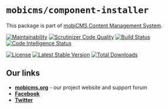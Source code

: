 # `mobicms/component-installer`

This package is part of [mobiCMS Content Management System](https://github.com/mobicms/mobicms).

[![Maintainability](https://api.codeclimate.com/v1/badges/29ac5ddb49fcb1dd4978/maintainability)](https://codeclimate.com/github/mobicms/component-installer/maintainability)
[![Scrutinizer Code Quality](https://scrutinizer-ci.com/g/mobicms/component-installer/badges/quality-score.png?b=develop)](https://scrutinizer-ci.com/g/mobicms/component-installer/?branch=develop)
[![Build Status](https://scrutinizer-ci.com/g/mobicms/component-installer/badges/build.png?b=develop)](https://scrutinizer-ci.com/g/mobicms/component-installer/build-status/develop)
[![Code Intelligence Status](https://scrutinizer-ci.com/g/mobicms/component-installer/badges/code-intelligence.svg?b=develop)](https://scrutinizer-ci.com/code-intelligence)

[![License](https://poser.pugx.org/mobicms/component-installer/license)](https://packagist.org/packages/mobicms/system-composer)
[![Latest Stable Version](https://poser.pugx.org/mobicms/component-installer/v/stable)](https://packagist.org/packages/mobicms/system-composer)
[![Total Downloads](https://poser.pugx.org/mobicms/component-installer/downloads)](https://packagist.org/packages/mobicms/system-composer)

## Our links
- [**mobicms.org**](https://mobicms.org) - our project website and support forum
- [**Facebook**](https://www.facebook.com/mobicms)
- [**Twitter**](https://twitter.com/mobicms)
